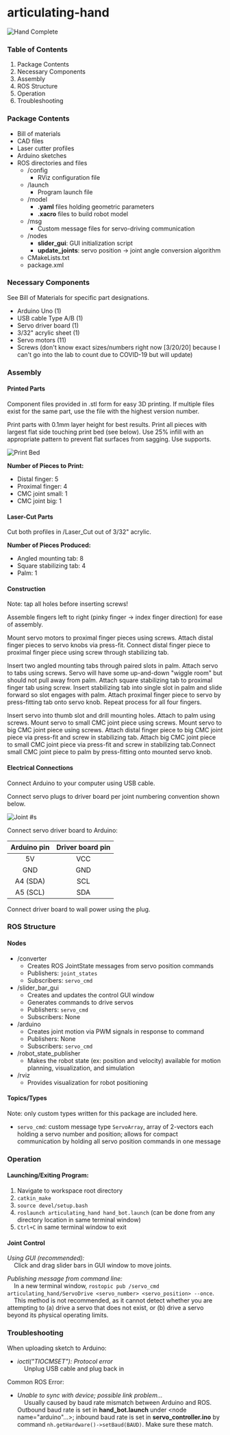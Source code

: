 # articulating-hand

![Hand Complete](misc/hand_bot.png)

### Table of Contents

1. Package Contents
2. Necessary Components
3. Assembly
4. ROS Structure
5. Operation
6. Troubleshooting

### Package Contents

- Bill of materials
- CAD files
- Laser cutter profiles
- Arduino sketches
- ROS directories and files
    - /config
        - RViz configuration file
    - /launch
        - Program launch file
    - /model
        - **.yaml** files holding geometric parameters
        - **.xacro** files to build robot model
    - /msg
        - Custom message files for servo-driving communication
    - /nodes
        - **slider_gui**: GUI initialization script
        - **update_joints**: servo position -> joint angle conversion algorithm
    - CMakeLists.txt
    - package.xml

### Necessary Components

See Bill of Materials for specific part designations.

- Arduino Uno (1)
- USB cable Type A/B (1)
- Servo driver board (1)
- 3/32" acrylic sheet (1)
- Servo motors (11)
- Screws (don't know exact sizes/numbers right now [3/20/20] because I can't go into the lab to count due to COVID-19 but will update)

### Assembly
#### Printed Parts

Component files provided in .stl form for easy 3D printing. If multiple files exist for the same part, use the file with the highest version number.

Print parts with 0.1mm layer height for best results. Print all pieces with largest flat side touching print bed (see below). Use 25% infill with an appropriate pattern to prevent flat surfaces from sagging. Use supports.

![Print Bed](misc/print_flat.png)

**Number of Pieces to Print:**
- Distal finger: 5
- Proximal finger: 4
- CMC joint small: 1
- CMC joint big: 1

#### Laser-Cut Parts

Cut both profiles in /Laser_Cut out of 3/32" acrylic.

**Number of Pieces Produced:**
- Angled mounting tab: 8
- Square stabilizing tab: 4
- Palm: 1

#### Construction

Note: tap all holes before inserting screws!

Assemble fingers left to right (pinky finger -> index finger direction) for ease of assembly.

Mount servo motors to proximal finger pieces using screws. Attach distal finger pieces to servo knobs via press-fit. Connect distal finger piece to proximal finger piece using screw through stabilizing tab.

Insert two angled mounting tabs through paired slots in palm. Attach servo to tabs using screws. Servo will have some up-and-down "wiggle room" but should not pull away from palm. Attach square stabilizing tab to proximal finger tab using screw. Insert stabilizing tab into single slot in palm and slide forward so slot engages with palm. Attach proximal finger piece to servo by press-fitting tab onto servo knob. Repeat process for all four fingers.

Insert servo into thumb slot and drill mounting holes. Attach to palm using screws. Mount servo to small CMC joint piece using screws. Mount servo to big CMC joint piece using screws. Attach distal finger piece to big CMC joint piece via press-fit and screw in stabilizing tab. Attach big CMC joint piece to small CMC joint piece via press-fit and screw in stabilizing tab.Connect small CMC joint piece to palm by press-fitting onto mounted servo knob.

#### Electrical Connections

Connect Arduino to your computer using USB cable.

Connect servo plugs to driver board per joint numbering convention shown below.

![Joint #s](misc/joints.png)

Connect servo driver board to Arduino:

| Arduino pin | Driver board pin |
|:-----------:|:----------------:|
| 5V          | VCC              |
| GND         | GND              |
| A4 (SDA)    | SCL              |
| A5 (SCL)    | SDA              |

Connect driver board to wall power using the plug.

### ROS Structure
#### Nodes
- /converter
    - Creates ROS JointState messages from servo position commands
    - Publishers: `joint_states`
    - Subscribers: `servo_cmd`
- /slider_bar_gui
    - Creates and updates the control GUI window
    - Generates commands to drive servos
    - Publishers: `servo_cmd`
    - Subscribers: None
- /arduino
    - Creates joint motion via PWM signals in response to command
    - Publishers: None
    - Subscribers: `servo_cmd`
- /robot_state_publisher
    - Makes the robot state (ex: position and velocity) available for motion planning, visualization, and simulation
- /rviz
    - Provides visualization for robot positioning

#### Topics/Types
Note: only custom types written for this package are included here.

- `servo_cmd`: custom message type `ServoArray`, array of 2-vectors each holding a servo number and position; allows for compact communication by holding all servo position commands in one message

### Operation
#### Launching/Exiting Program:
1. Navigate to workspace root directory
2. `catkin_make`
3. `source devel/setup.bash`
4. `roslaunch articulating_hand hand_bot.launch` (can be done from any directory location in same terminal window)
5. `Ctrl+C` in same terminal window to exit

#### Joint Control
*Using GUI (recommended):* <br>
&nbsp;&nbsp;&nbsp;&nbsp;Click and drag slider bars in GUI window to move joints.

*Publishing message from command line:* <br>
&nbsp;&nbsp;&nbsp;&nbsp;In a new terminal window, `rostopic pub /servo_cmd articulating_hand/ServoDrive <servo_number> <servo_position> --once`. <br>
&nbsp;&nbsp;&nbsp;&nbsp;This method is not recommended, as it cannot detect whether you are attempting to (a) drive a servo that does not exist, or (b) drive a servo beyond its physical operating limits.

### Troubleshooting

When uploading sketch to Arduino:
- *ioctl("TIOCMSET"): Protocol error*<br>
    &nbsp;&nbsp;&nbsp;&nbsp;Unplug USB cable and plug back in

Common ROS Error:
- *Unable to sync with device; possible link problem...*<br>
    &nbsp;&nbsp;&nbsp;&nbsp;Usually caused by baud rate mismatch between Arduino and ROS. Outbound baud rate is set in **hand_bot.launch** under <node name="arduino"...>; inbound baud rate is set in **servo_controller.ino** by command `nh.getHardware()->setBaud(BAUD)`. Make sure these match.
